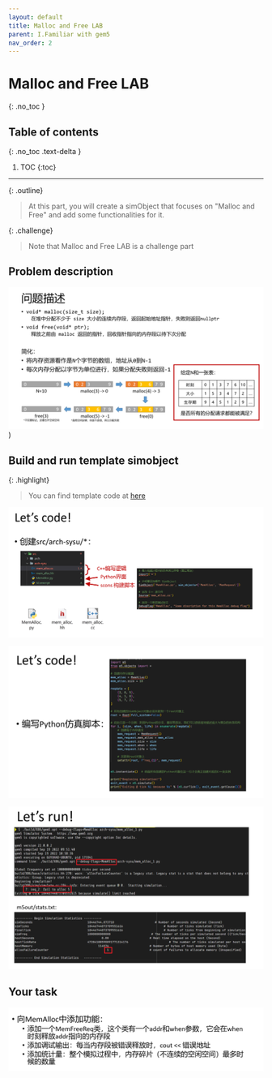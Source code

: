 ```yaml
---
layout: default
title: Malloc and Free LAB
parent: I.Familiar with gem5
nav_order: 2
---
```


# Malloc and Free LAB
{: .no_toc }

## Table of contents
{: .no_toc .text-delta }

1. TOC
{:toc}
---

{: .outline}
> At this part, you will create a simObject that focuses on "Malloc and Free" and add some functionalities for it.

{: .challenge}
> Note that Malloc and Free LAB is a challenge part

## Problem description

![malloc and free](../../assets/images/malloc_free/des.png))

## Build and run template simobject

{: .highlight}
> You can find template code at [here](https://github.com/arcsysu/SYSU-ARCH/tree/latest/assets/LAB1)

![src](../../assets/images/malloc_free/src.png)

![config](../../assets/images/malloc_free/config.png)

![run](../../assets/images/malloc_free/run.png)

## Your task

![task](../../assets/images/malloc_free/task.png)